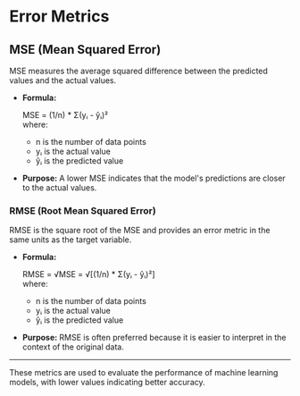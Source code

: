 # Error Metrics

## **MSE (Mean Squared Error)**

MSE measures the average squared difference between the predicted values and the actual values.

- **Formula:**  
  
  MSE = (1/n) * Σ(yᵢ - ŷᵢ)²  
  where:  
  - n is the number of data points  
  - yᵢ is the actual value  
  - ŷᵢ is the predicted value  
- **Purpose:** A lower MSE indicates that the model's predictions are closer to the actual values.  

### **RMSE (Root Mean Squared Error)**  

RMSE is the square root of the MSE and provides an error metric in the same units as the target variable.  

- **Formula:**  
  
   RMSE = √MSE = √[(1/n) * Σ(yᵢ - ŷᵢ)²]  
  where:  
  - n is the number of data points  
  - yᵢ is the actual value  
  - ŷᵢ is the predicted value
  
- **Purpose:** RMSE is often preferred because it is easier to interpret in the context of the original data.  

---

These metrics are used to evaluate the performance of machine learning models, with lower values indicating better accuracy.
